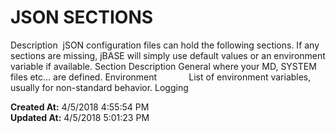 # JSON SECTIONS


Description  jSON configuration files can hold the following sections. If any sections are missing, jBASE will simply use default values or an environment variable if available. Section Description General where your MD, SYSTEM files etc… are defined. Environment             List of environment variables, usually for non-standard behavior. Logging    

**Created At:** 4/5/2018 4:55:54 PM  
**Updated At:** 4/5/2018 5:01:23 PM  

